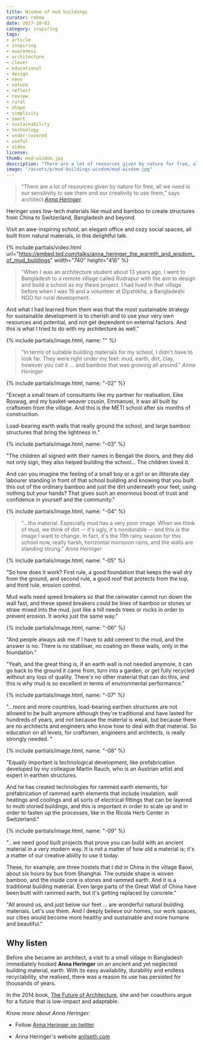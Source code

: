 ```yaml
---
title: Wisdom of mud buildings
curator: rokma
date: 2017-10-03
category: inspiring
tags:
- article
- inspiring
- awareness
- architecture
- clever
- educational
- design
- news
- nature
- reflect
- review
- rural
- shape
- simplicity
- smart
- sustainability
- technology
- under-covered
- useful
- video
license:
thumb: mud-wisdom.jpg
description: "There are a lot of resources given by nature for free, all we need is our sensitivity to see them and our creativity to use them. Heringer uses low-tech materials like mud and bamboo to create structures from China to Switzerland, Bangladesh and beyond. Visit an awe-inspiring school, an elegant office and cozy social spaces, all built from natural materials, in this delightful talk."
image: "/assets/p/mud-buildings-wisdom/mud-wisdom.jpg"
---
```


>"There are a lot of resources given by nature for free, all we need is our sensitivity to see them and our creativity to use them," says architect _[Anna Heringer](https://www.ted.com/speakers/anna_heringer)._

Heringer uses low-tech materials like mud and bamboo to create structures from China to Switzerland, Bangladesh and beyond.

Visit an awe-inspiring school, an elegant office and cozy social spaces, all built from natural materials, in this delightful talk.

{% include partials/video.html url="https://embed.ted.com/talks/anna_heringer_the_warmth_and_wisdom_of_mud_buildings" width="740" height="416" %}

> "When I was an architecture student about 13 years ago, I went to Bangladesh to a remote village called Rudrapur with the aim to design and build a school as my thesis project. I had lived in that village before when I was 19 and a volunteer at Dipshikha, a Bangladeshi NGO for rural development.

And what I had learned from them was that the most sustainable strategy for sustainable development is to cherish and to use your very own resources and potential, and not get dependent on external factors. And this is what I tried to do with my architecture as well."

{% include partials/image.html, name: "" %}

>"In terms of suitable building materials for my school, I didn't have to look far. They were right under my feet: mud, earth, dirt, clay, however you call it ... and bamboo that was growing all around." _Anna Heringer_

{% include partials/image.html, name: "-02" %}

"Except a small team of consultants like my partner for realisation, Eike Roswag, and my basket-weaver cousin, Emmanuel, it was all built by craftsmen from the village. And this is the METI school after six months of construction.

Load-bearing earth walls that really ground the school, and large bamboo structures that bring the lightness in."

{% include partials/image.html, name: "-03" %}


"The children all signed with their names in Bengali the doors, and they did not only sign, they also helped building the school... The children loved it.

And can you imagine the feeling of a small boy or a girl or an illiterate day labourer standing in front of that school building and knowing that you built this out of the ordinary bamboo and just the dirt underneath your feet, using nothing but your hands? That gives such an enormous boost of trust and confidence in yourself and the community."


{% include partials/image.html, name: "-04" %}

>"...the material. Especially mud has a very poor image. When we think of mud, we think of dirt -- it's ugly, it's nondurable -- and this is the image I want to change. In fact, it's the 11th rainy season for this school now, really harsh, horizontal monsoon rains, and the walls are standing strong." _Anna Heringer_

{% include partials/image.html, name: "-05" %}

"So how does it work? First rule, a good foundation that keeps the wall dry from the ground, and second rule, a good roof that protects from the top, and third rule, erosion control.

Mud walls need speed breakers so that the rainwater cannot run down the wall fast, and these speed breakers could be lines of bamboo or stones or straw mixed into the mud, just like a hill needs trees or rocks in order to prevent erosion. It works just the same way."

{% include partials/image.html, name: "-06" %}

"And people always ask me if I have to add cement to the mud, and the answer is no. There is no stabiliser, no coating on these walls, only in the foundation."

"Yeah, and the great thing is, if an earth wall is not needed anymore, it can go back to the ground it came from, turn into a garden, or get fully recycled without any loss of quality. There's no other material that can do this, and this is why mud is so excellent in terms of environmental performance."

{% include partials/image.html, name: "-07" %}

"...more and more countries, load-bearing earthen structures are not allowed to be built anymore although they're traditional and have lasted for hundreds of years, and not because the material is weak, but because there are no architects and engineers who know how to deal with that material. So education on all levels, for craftsmen, engineers and architects, is really strongly needed. "

{% include partials/image.html, name: "-08" %}

"Equally important is technological development, like prefabrication developed by my colleague Martin Rauch, who is an Austrian artist and expert in earthen structures.

And he has created technologies for rammed earth elements, for prefabrication of rammed earth elements that include insulation, wall heatings and coolings and all sorts of electrical fittings that can be layered to multi storied buildings, and this is important in order to scale up and in order to fasten up the processes, like in the Ricola Herb Center in Switzerland."

{% include partials/image.html, name: "-09" %}

"...we need good built projects that prove you can build with an ancient material in a very modern way. It is not a matter of how old a material is; it's a matter of our creative ability to use it today.

These, for example, are three hostels that I did in China in the village Baoxi, about six hours by bus from Shanghai. The outside shape is woven bamboo, and the inside core is stones and rammed earth. And it is a traditional building material. Even large parts of the Great Wall of China have been built with rammed earth, but it's getting replaced by concrete."


"All around us, and just below our feet ... are wonderful natural building materials. Let's use them. And I deeply believe our homes, our work spaces, our cities would become more healthy and sustainable and more humane and beautiful."


## Why listen

Before she became an architect, a visit to a small village in Bangladesh immediately hooked **Anna Heringer** on an ancient and yet neglected building material, earth. With its easy availability, durability and endless recyclability, she realised, there was a reason its use has persisted for thousands of years.

In the 2014 book, [The Future of Architecture](https://www.amazon.com/reBuilding-Future-Education-Sustainable-architectures/dp/2390332153/), she and her coauthors argue for a future that is low-impact and adaptable.


_Know more about Anna Heringer:_

- Follow [Anna Heringer on twitter](https://twitter.com/AnnaHeringer)

- Anna Heringer's website [anilseth.com](http://www.anna-heringer.com/)
